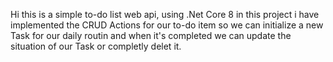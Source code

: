 Hi
this is a simple to-do list web api, using .Net Core 8
in this project i have implemented the CRUD Actions for our to-do item so we can initialize a new Task for our daily routin and when it's completed we can update the situation of our Task or completly delet it.